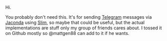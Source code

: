Hi.

You probably don't need this. It's for sending [Telegram](https://web.telegram.org/) messages via [Jaconda](https://jaconda.im/) using [Slim](http://slimframework.com), so maybe that could be useful, but the actual implementations are stuff only my group of friends cares about. I tossed it on Github mostly so @mattgen88 can add to it if he wants.
